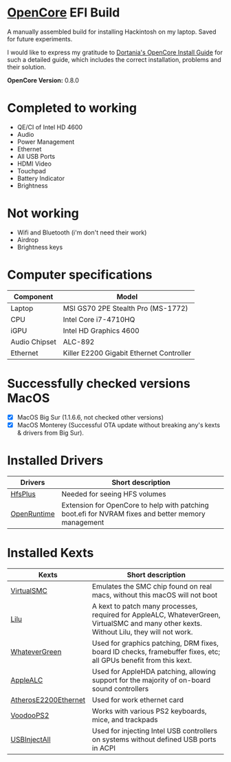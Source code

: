 # [OpenCore](https://github.com/acidanthera/OpenCorePkg) EFI Build

A manually assembled build for installing Hackintosh on my laptop. Saved for future experiments.

I would like to express my gratitude to [Dortania's OpenCore Install Guide](https://dortania.github.io/OpenCore-Install-Guide/) for such a detailed guide, which includes the correct installation, problems and their solution.

**OpenCore Version:** 0.8.0

# Completed to working

- QE/CI of Intel HD 4600
- Audio
- Power Management
- Ethernet
- All USB Ports
- HDMI Video
- Touchpad
- Battery Indicator
- Brightness

# Not working

- Wifi and Bluetooth (i'm don't need their work)
- Airdrop
- Brightness keys

# Computer specifications

Component | Model
--- | ---
Laptop | MSI GS70 2PE Stealth Pro (MS-1772)
CPU | Intel Core i7-4710HQ
iGPU | Intel HD Graphics 4600
Audio Chipset | ALC-892
Ethernet | Killer E2200 Gigabit Ethernet Controller

# Successfully checked versions MacOS

- [x] MacOS Big Sur (1.1.6.6, not checked other versions)
- [x] MacOS Monterey (Successful OTA update without breaking any's kexts & drivers from Big Sur).

# Installed Drivers 

Drivers | Short description
--- | ---
[HfsPlus](https://github.com/acidanthera/OcBinaryData/blob/master/Drivers/HfsPlus.efi) | Needed for seeing HFS volumes
[OpenRuntime](https://github.com/acidanthera/OpenCorePkg/releases) | Extension for OpenCore to help with patching boot.efi for NVRAM fixes and better memory management

# Installed Kexts

Kexts | Short description
--- | ---
[VirtualSMC](https://github.com/acidanthera/VirtualSMC/releases) | Emulates the SMC chip found on real macs, without this macOS will not boot
[Lilu](https://github.com/acidanthera/Lilu/releases) | A kext to patch many processes, required for AppleALC, WhateverGreen, VirtualSMC and many other kexts. Without Lilu, they will not work.
[WhateverGreen](https://github.com/acidanthera/WhateverGreen/releases) | Used for graphics patching, DRM fixes, board ID checks, framebuffer fixes, etc; all GPUs benefit from this kext.
[AppleALC](https://github.com/acidanthera/AppleALC/releases) | Used for AppleHDA patching, allowing support for the majority of on-board sound controllers
[AtherosE2200Ethernet](https://github.com/Mieze/AtherosE2200Ethernet/releases) | Used for work ethernet card
[VoodooPS2](https://github.com/acidanthera/VoodooPS2/releases) | Works with various PS2 keyboards, mice, and trackpads
[USBInjectAll](https://bitbucket.org/RehabMan/os-x-usb-inject-all/downloads/) | Used for injecting Intel USB controllers on systems without defined USB ports in ACPI
